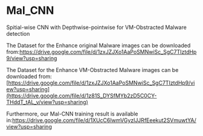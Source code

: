 # Mal_CNN
Spitial-wise CNN with Depthwise-pointwise for VM-Obstracted Malware detection

The Dataset for the Enhance original Malware images can be downloaded from:https://drive.google.com/file/d/1zxJZJXo1AaPoSMNwiSc_SgC7TIztdHp9/view?usp=sharing

The Dataset for the Enhance VM-Obstracted Malware images can be downloaded from:[https://drive.google.com/file/d/1zxJZJXo1AaPoSMNwiSc_SgC7TIztdHp9/view?usp=sharing](https://drive.google.com/file/d/1z81S_DYSfMYb2zD5C0CY-THddT_tAL_v/view?usp=sharing)

Furthermore, our Mal-CNN training result is available in:https://drive.google.com/file/d/1XUcC6IwmVGyzlJJRfEeekut2SVmuwtYA/view?usp=sharing
